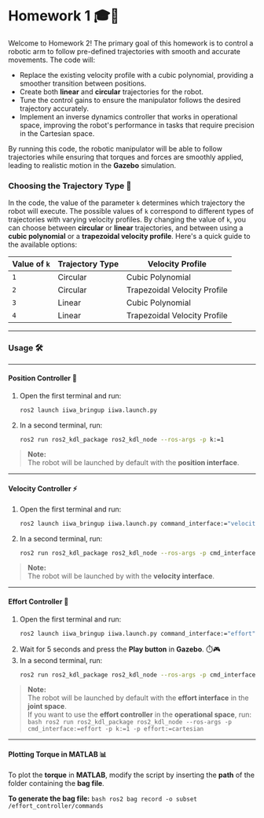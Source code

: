 # **Homework 1** 🎓🤖

Welcome to Homework 2! The primary goal of this homework is to control a robotic arm to follow pre-defined trajectories with smooth and accurate movements. The code will:
- Replace the existing velocity profile with a cubic polynomial, providing a smoother transition between positions.
- Create both **linear** and **circular** trajectories for the robot.
- Tune the control gains to ensure the manipulator follows the desired trajectory accurately.
- Implement an inverse dynamics controller that works in operational space, improving the robot's performance in tasks that require precision in the Cartesian space.

By running this code, the robotic manipulator will be able to follow trajectories while ensuring that torques and forces are smoothly applied, leading to realistic motion in the **Gazebo** simulation.

### **Choosing the Trajectory Type** 🎯

In the code, the value of the parameter `k` determines which trajectory the robot will execute. The possible values of `k` correspond to different types of trajectories with varying velocity profiles. By changing the value of `k`, you can choose between **circular** or **linear** trajectories, and between using a **cubic polynomial** or a **trapezoidal velocity profile**. Here's a quick guide to the available options:  

| **Value of `k`** | **Trajectory Type**       | **Velocity Profile**         |
|------------------|---------------------------|------------------------------|
| `1`              | Circular                  | Cubic Polynomial             |
| `2`              | Circular                  | Trapezoidal Velocity Profile |
| `3`              | Linear                    | Cubic Polynomial             |
| `4`              | Linear                    | Trapezoidal Velocity Profile |

---

### **Usage** 🛠️

---

####  **Position Controller** 🧭

1. Open the first terminal and run:
    ```bash
    ros2 launch iiwa_bringup iiwa.launch.py
    ```
2. In a second terminal, run:
    ```bash
    ros2 run ros2_kdl_package ros2_kdl_node --ros-args -p k:=1
    ```
> **Note:**  
> The robot will be launched by default with the **position interface**.  
---

#### **Velocity Controller** ⚡

1. Open the first terminal and run:
    ```bash
    ros2 launch iiwa_bringup iiwa.launch.py command_interface:="velocity" robot_controller:="velocity_controller"
    ```
2. In a second terminal, run:
    ```bash
    ros2 run ros2_kdl_package ros2_kdl_node --ros-args -p cmd_interface:=velocity -p k:=1
    ```
> **Note:**  
> The robot will be launched by with the **velocity interface**.  
---

#### **Effort Controller** 💪

1. Open the first terminal and run:
    ```bash
    ros2 launch iiwa_bringup iiwa.launch.py command_interface:="effort" robot_controller:="effort_controller" use_sim:=true
    ```
2. Wait for 5 seconds and press the **Play button** in **Gazebo**. ⏱️🎮
3. In a second terminal, run:
    ```bash
    ros2 run ros2_kdl_package ros2_kdl_node --ros-args -p cmd_interface:=effort -p k:=1
    ```

> **Note:**  
> The robot will be launched by default with the **effort interface** in the **joint space**.  
> If you want to use the **effort controller** in the **operational space**, run: 
    ```bash
    ros2 run ros2_kdl_package ros2_kdl_node --ros-args -p cmd_interface:=effort -p k:=1 -p effort:=cartesian
    ```

---

#### **Plotting Torque in MATLAB** 📊

To plot the **torque** in **MATLAB**, modify the script by inserting the **path** of the folder containing the **bag file**.

**To generate the bag file:**
	```bash
	ros2 bag record -o subset /effort_controller/commands
	```

